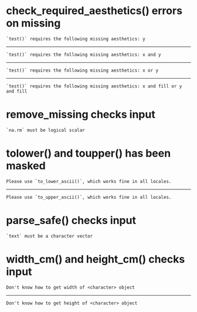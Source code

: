 # check_required_aesthetics() errors on missing

    `test()` requires the following missing aesthetics: y

---

    `test()` requires the following missing aesthetics: x and y

---

    `test()` requires the following missing aesthetics: x or y

---

    `test()` requires the following missing aesthetics: x and fill or y and fill

# remove_missing checks input

    `na.rm` must be logical scalar

# tolower() and toupper() has been masked

    Please use `to_lower_ascii()`, which works fine in all locales.

---

    Please use `to_upper_ascii()`, which works fine in all locales.

# parse_safe() checks input

    `text` must be a character vector

# width_cm() and height_cm() checks input

    Don't know how to get width of <character> object

---

    Don't know how to get height of <character> object

